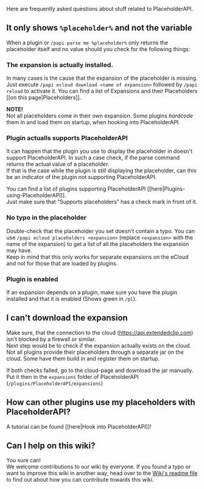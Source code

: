 [readme]: https://github.com/PlaceholderAPI/PlaceholderAPI/blob/docs/wiki/wiki/README.md

Here are frequently asked questions about stuff related to PlaceholderAPI.

## It only shows `%placeholder%` and not the variable
When a plugin or `/papi parse me %placeholder%` only returns the placeholder itself and no value should you check for the following things:

### The expansion is actually installed.
In many cases is the cause that the expansion of the placeholder is missing.  
Just execute `/papi ecloud download <name of expansion>` followed by `/papi reload` to activate it. You can find a list of Expansions and their Placeholders [[on this page|Placeholders]].

**NOTE!**  
Not all placeholders come in their own expansion. Some plugins *hardcode* them in and load them on startup, when hooking into PlaceholderAPI.

### Plugin actualls supports PlaceholderAPI
It can happen that the plugin you use to display the placeholder in doesn't support PlaceholderAPI. In such a case check, if the parse command returns the actual value of a placeholder.  
If that is the case while the plugin is still displaying the placeholder, can this be an indicator of the plugin not supporting PlaceholderAPI.

You can find a list of plugins supporting PlaceholderAPI [[here|Plugins-using-PlaceholderAPI]].  
Just make sure that "Supports placeholders" has a check mark in front of it.

### No typo in the placeholder
Double-check that the placeholder you set doesn't contain a typo. You can use `/papi ecloud placeholders <expansion>` (replace `<expansion>` with the name of the expansion) to get a list of all the placeholders the expansion may have.  
Keep in mind that this only works for separate expansions on the eCloud and not for those that are loaded by plugins.

### Plugin is enabled
If an expansion depends on a plugin, make sure you have the plugin installed and that it is enabled (Shows green in `/pl`).

## I can't download the expansion
Make sure, that the connection to the cloud (https://api.extendedclip.com) isn't blocked by a firewall or similar.  
Next step would be to check if the expansion actually exists on the cloud. Not all plugins provide their placeholders through a separate jar on the cloud. Some have them build in and register them on startup.

If both checks failed, go to the cloud-page and download the jar manually. Put it then in the `expansions` folder of PlaceholderAPI (`/plugins/PlaceholderAPI/expansions`)

## How can other plugins use my placeholders with PlaceholderAPI?
A tutorial can be found [[here|Hook into PlaceholderAPI]]!

## Can I help on this wiki?
You sure can!  
We welcome contributions to our wiki by everyone. If you found a typo or want to improve this wiki in another way, head over to the [Wiki's readme file][readme] to find out about how you can contribute towards this wiki.
